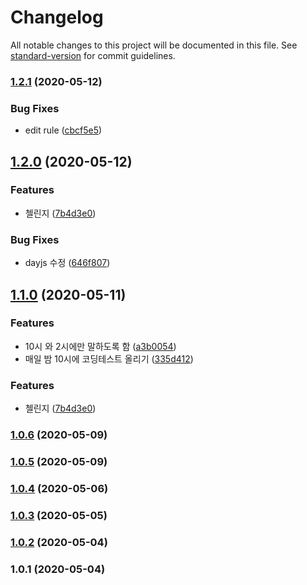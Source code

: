 # Changelog

All notable changes to this project will be documented in this file. See [standard-version](https://github.com/conventional-changelog/standard-version) for commit guidelines.

### [1.2.1](https://github.com/taehyeong224/slack-bot-ts/compare/v1.2.0...v1.2.1) (2020-05-12)


### Bug Fixes

* edit rule ([cbcf5e5](https://github.com/taehyeong224/slack-bot-ts/commit/cbcf5e59cf5c3711ce185dbf289fa8e5a8213f56))

## [1.2.0](https://github.com/taehyeong224/slack-bot-ts/compare/v1.1.0...v1.2.0) (2020-05-12)


### Features

* 첼린지 ([7b4d3e0](https://github.com/taehyeong224/slack-bot-ts/commit/7b4d3e056457552d90f4cfac85255d26d5778526))


### Bug Fixes

* dayjs 수정 ([646f807](https://github.com/taehyeong224/slack-bot-ts/commit/646f8078785854610f18fb05fb3c19408ff39d4f))

## [1.1.0](https://github.com/taehyeong224/slack-bot-ts/compare/v1.0.4...v1.1.0) (2020-05-11)


### Features

* 10시 와 2시에만 말하도록 함 ([a3b0054](https://github.com/taehyeong224/slack-bot-ts/commit/a3b00547e63a6f5eea93462e52a106036877f966))
* 매일 밤 10시에 코딩테스트 올리기 ([335d412](https://github.com/taehyeong224/slack-bot-ts/commit/335d412328d72ae100c0460860777391f1a978fa))

### Features

* 첼린지 ([7b4d3e0](https://github.com/taehyeong224/slack-bot-ts/commit/7b4d3e056457552d90f4cfac85255d26d5778526))

### [1.0.6](https://github.com/taehyeong224/slack-bot-ts/compare/v1.0.5...v1.0.6) (2020-05-09)

### [1.0.5](https://github.com/taehyeong224/slack-bot-ts/compare/v1.0.4...v1.0.5) (2020-05-09)

### [1.0.4](https://github.com/taehyeong224/slack-bot-ts/compare/v1.0.3...v1.0.4) (2020-05-06)

### [1.0.3](https://github.com/taehyeong224/slack-bot-ts/compare/v1.0.2...v1.0.3) (2020-05-05)

### [1.0.2](https://github.com/taehyeong224/slack-bot-ts/compare/v1.0.1...v1.0.2) (2020-05-04)

### 1.0.1 (2020-05-04)
